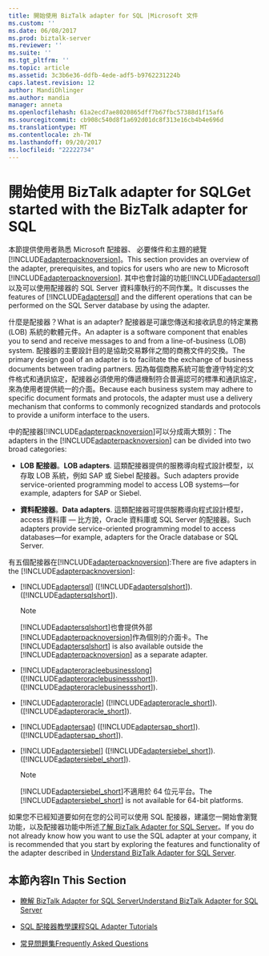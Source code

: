 ```yaml
---
title: 開始使用 BizTalk adapter for SQL |Microsoft 文件
ms.custom: ''
ms.date: 06/08/2017
ms.prod: biztalk-server
ms.reviewer: ''
ms.suite: ''
ms.tgt_pltfrm: ''
ms.topic: article
ms.assetid: 3c3b6e36-ddfb-4ede-adf5-b9762231224b
caps.latest.revision: 12
author: MandiOhlinger
ms.author: mandia
manager: anneta
ms.openlocfilehash: 61a2ecd7ae8020865dff7b67fbc57388d1f15af6
ms.sourcegitcommit: cb908c540d8f1a692d01dc8f313e16cb4b4e696d
ms.translationtype: MT
ms.contentlocale: zh-TW
ms.lasthandoff: 09/20/2017
ms.locfileid: "22222734"
---
```

# <a name="get-started-with-the-biztalk-adapter-for-sql"></a><span data-ttu-id="f372f-102">開始使用 BizTalk adapter for SQL</span><span class="sxs-lookup"><span data-stu-id="f372f-102">Get started with the BizTalk adapter for SQL</span></span>

  
 <span data-ttu-id="f372f-103">本節提供使用者熟悉 Microsoft 配接器、 必要條件和主題的總覽[!INCLUDE[adapterpacknoversion](../../includes/adapterpacknoversion-md.md)]。</span><span class="sxs-lookup"><span data-stu-id="f372f-103">This section provides an overview of the adapter, prerequisites, and topics for users who are new to Microsoft [!INCLUDE[adapterpacknoversion](../../includes/adapterpacknoversion-md.md)].</span></span> <span data-ttu-id="f372f-104">其中也會討論的功能[!INCLUDE[adaptersql](../../includes/adaptersql-md.md)]以及可以使用配接器的 SQL Server 資料庫執行的不同作業。</span><span class="sxs-lookup"><span data-stu-id="f372f-104">It discusses the features of [!INCLUDE[adaptersql](../../includes/adaptersql-md.md)] and the different operations that can be performed on the SQL Server database by using the adapter.</span></span>  
  
 <span data-ttu-id="f372f-105">什麼是配接器？</span><span class="sxs-lookup"><span data-stu-id="f372f-105">What is an adapter?</span></span> <span data-ttu-id="f372f-106">配接器是可讓您傳送和接收訊息的特定業務 (LOB) 系統的軟體元件。</span><span class="sxs-lookup"><span data-stu-id="f372f-106">An adapter is a software component that enables you to send and receive messages to and from a line-of-business (LOB) system.</span></span> <span data-ttu-id="f372f-107">配接器的主要設計目的是協助交易夥伴之間的商務文件的交換。</span><span class="sxs-lookup"><span data-stu-id="f372f-107">The primary design goal of an adapter is to facilitate the exchange of business documents between trading partners.</span></span> <span data-ttu-id="f372f-108">因為每個商務系統可能會遵守特定的文件格式和通訊協定，配接器必須使用的傳遞機制符合普遍認可的標準和通訊協定，來為使用者提供統一的介面。</span><span class="sxs-lookup"><span data-stu-id="f372f-108">Because each business system may adhere to specific document formats and protocols, the adapter must use a delivery mechanism that conforms to commonly recognized standards and protocols to provide a uniform interface to the users.</span></span>  
  
 <span data-ttu-id="f372f-109">中的配接器[!INCLUDE[adapterpacknoversion](../../includes/adapterpacknoversion-md.md)]可以分成兩大類別：</span><span class="sxs-lookup"><span data-stu-id="f372f-109">The adapters in the [!INCLUDE[adapterpacknoversion](../../includes/adapterpacknoversion-md.md)] can be divided into two broad categories:</span></span>  
  
-   <span data-ttu-id="f372f-110">**LOB 配接器**。</span><span class="sxs-lookup"><span data-stu-id="f372f-110">**LOB adapters**.</span></span> <span data-ttu-id="f372f-111">這類配接器提供的服務導向程式設計模型，以存取 LOB 系統，例如 SAP 或 Siebel 配接器。</span><span class="sxs-lookup"><span data-stu-id="f372f-111">Such adapters provide service-oriented programming model to access LOB systems—for example, adapters for SAP or Siebel.</span></span>  
  
-   <span data-ttu-id="f372f-112">**資料配接器**。</span><span class="sxs-lookup"><span data-stu-id="f372f-112">**Data adapters**.</span></span> <span data-ttu-id="f372f-113">這類配接器可提供服務導向程式設計模型，access 資料庫 — 比方說，Oracle 資料庫或 SQL Server 的配接器。</span><span class="sxs-lookup"><span data-stu-id="f372f-113">Such adapters provide service-oriented programming model to access databases—for example, adapters for the Oracle database or SQL Server.</span></span>  
  
 <span data-ttu-id="f372f-114">有五個配接器在[!INCLUDE[adapterpacknoversion](../../includes/adapterpacknoversion-md.md)]:</span><span class="sxs-lookup"><span data-stu-id="f372f-114">There are five adapters in the [!INCLUDE[adapterpacknoversion](../../includes/adapterpacknoversion-md.md)]:</span></span>  
  
-   [!INCLUDE[adaptersql](../../includes/adaptersql-md.md)]<span data-ttu-id="f372f-115"> ([!INCLUDE[adaptersqlshort](../../includes/adaptersqlshort-md.md)]).</span><span class="sxs-lookup"><span data-stu-id="f372f-115"> ([!INCLUDE[adaptersqlshort](../../includes/adaptersqlshort-md.md)]).</span></span>  
  
    > [!NOTE]
    >  <span data-ttu-id="f372f-116">[!INCLUDE[adaptersqlshort](../../includes/adaptersqlshort-md.md)]也會提供外部[!INCLUDE[adapterpacknoversion](../../includes/adapterpacknoversion-md.md)]作為個別的介面卡。</span><span class="sxs-lookup"><span data-stu-id="f372f-116">The [!INCLUDE[adaptersqlshort](../../includes/adaptersqlshort-md.md)] is also available outside the [!INCLUDE[adapterpacknoversion](../../includes/adapterpacknoversion-md.md)] as a separate adapter.</span></span>  
  
-   [!INCLUDE[adapteroracleebusinesslong](../../includes/adapteroracleebusinesslong-md.md)]<span data-ttu-id="f372f-117"> ([!INCLUDE[adapteroraclebusinessshort](../../includes/adapteroraclebusinessshort-md.md)]).</span><span class="sxs-lookup"><span data-stu-id="f372f-117"> ([!INCLUDE[adapteroraclebusinessshort](../../includes/adapteroraclebusinessshort-md.md)]).</span></span>  
  
-   [!INCLUDE[adapteroracle](../../includes/adapteroracle-md.md)]<span data-ttu-id="f372f-118"> ([!INCLUDE[adapteroracle_short](../../includes/adapteroracle-short-md.md)]).</span><span class="sxs-lookup"><span data-stu-id="f372f-118"> ([!INCLUDE[adapteroracle_short](../../includes/adapteroracle-short-md.md)]).</span></span>  
  
-   [!INCLUDE[adaptersap](../../includes/adaptersap-md.md)]<span data-ttu-id="f372f-119"> ([!INCLUDE[adaptersap_short](../../includes/adaptersap-short-md.md)]).</span><span class="sxs-lookup"><span data-stu-id="f372f-119"> ([!INCLUDE[adaptersap_short](../../includes/adaptersap-short-md.md)]).</span></span>  
  
-   [!INCLUDE[adaptersiebel](../../includes/adaptersiebel-md.md)]<span data-ttu-id="f372f-120"> ([!INCLUDE[adaptersiebel_short](../../includes/adaptersiebel-short-md.md)]).</span><span class="sxs-lookup"><span data-stu-id="f372f-120"> ([!INCLUDE[adaptersiebel_short](../../includes/adaptersiebel-short-md.md)]).</span></span>  
  
    > [!NOTE]
    >  <span data-ttu-id="f372f-121">[!INCLUDE[adaptersiebel_short](../../includes/adaptersiebel-short-md.md)]不適用於 64 位元平台。</span><span class="sxs-lookup"><span data-stu-id="f372f-121">The [!INCLUDE[adaptersiebel_short](../../includes/adaptersiebel-short-md.md)] is not available for 64-bit platforms.</span></span>  
  
 <span data-ttu-id="f372f-122">如果您不已經知道要如何在您的公司可以使用 SQL 配接器，建議您一開始會瀏覽功能，以及配接器功能中所述[了解 BizTalk Adapter for SQL Server](../../adapters-and-accelerators/adapter-sql/understand-biztalk-adapter-for-sql-server.md)。</span><span class="sxs-lookup"><span data-stu-id="f372f-122">If you do not already know how you want to use the SQL adapter at your company, it is recommended that you start by exploring the features and functionality of the adapter described in [Understand BizTalk Adapter for SQL Server](../../adapters-and-accelerators/adapter-sql/understand-biztalk-adapter-for-sql-server.md).</span></span>  
  
## <a name="in-this-section"></a><span data-ttu-id="f372f-123">本節內容</span><span class="sxs-lookup"><span data-stu-id="f372f-123">In This Section</span></span>  
  
-   [<span data-ttu-id="f372f-124">瞭解 BizTalk Adapter for SQL Server</span><span class="sxs-lookup"><span data-stu-id="f372f-124">Understand BizTalk Adapter for SQL Server</span></span>](../../adapters-and-accelerators/adapter-sql/understand-biztalk-adapter-for-sql-server.md)  
  
-   [<span data-ttu-id="f372f-125">SQL 配接器教學課程</span><span class="sxs-lookup"><span data-stu-id="f372f-125">SQL Adapter Tutorials</span></span>](../../adapters-and-accelerators/adapter-sql/sql-adapter-tutorials.md)  
  
-   [<span data-ttu-id="f372f-126">常見問題集</span><span class="sxs-lookup"><span data-stu-id="f372f-126">Frequently Asked Questions</span></span>](../../adapters-and-accelerators/adapter-sql/sql-adapter-faqs.md)
